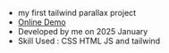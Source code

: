 <ul>
  <li>my first tailwind parallax project</li>
  <li><a href='https://shayanj121.github.io/Parallax-Project/'>Online Demo</a></li>
  <li>Developed by me on 2025 January</li>
  <li>Skill Used : CSS HTML JS and tailwind</li>
</ul>
